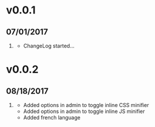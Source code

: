 # v0.0.1
##  07/01/2017

1. [](#new)
    * ChangeLog started...

# v0.0.2
##  08/18/2017

1. [](#new)
    * Added options in admin to toggle inline CSS minifier
    * Added options in admin to toggle inline JS minifier
    * Added french language